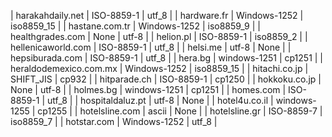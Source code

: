 | harakahdaily.net | ISO-8859-1 | utf_8 |
| hardware.fr | Windows-1252 | iso8859_15 |
| hastane.com.tr | Windows-1252 | iso8859_9 |
| healthgrades.com | None | utf-8 |
| helion.pl | ISO-8859-1 | iso8859_2 |
| hellenicaworld.com | ISO-8859-1 | utf_8 |
| helsi.me | utf-8 | None |
| hepsiburada.com | ISO-8859-1 | utf_8 |
| hera.bg | windows-1251 | cp1251 |
| heraldodemexico.com.mx | Windows-1252 | iso8859_15 |
| hitachi.co.jp | SHIFT_JIS | cp932 |
| hitparade.ch | ISO-8859-1 | cp1250 |
| hokkoku.co.jp | None | utf-8 |
| holmes.bg | windows-1251 | cp1251 |
| homes.com | ISO-8859-1 | utf_8 |
| hospitaldaluz.pt | utf-8 | None |
| hotel4u.co.il | windows-1255 | cp1255 |
| hotelsline.com | ascii | None |
| hotelsline.gr | ISO-8859-7 | iso8859_7 |
| hotstar.com | Windows-1252 | utf_8 |
